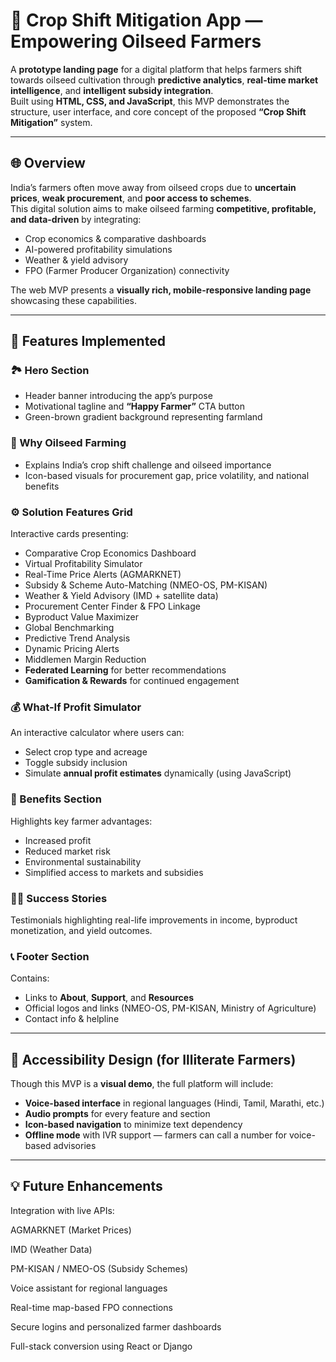 # 🌾 Crop Shift Mitigation App — Empowering Oilseed Farmers

A **prototype landing page** for a digital platform that helps farmers shift towards oilseed cultivation through **predictive analytics**, **real-time market intelligence**, and **intelligent subsidy integration**.  
Built using **HTML, CSS, and JavaScript**, this MVP demonstrates the structure, user interface, and core concept of the proposed **“Crop Shift Mitigation”** system.

---

## 🌐 Overview

India’s farmers often move away from oilseed crops due to **uncertain prices**, **weak procurement**, and **poor access to schemes**.  
This digital solution aims to make oilseed farming **competitive, profitable, and data-driven** by integrating:

- Crop economics & comparative dashboards  
- AI-powered profitability simulations  
- Weather & yield advisory  
- FPO (Farmer Producer Organization) connectivity  

The web MVP presents a **visually rich, mobile-responsive landing page** showcasing these capabilities.

---

## 🚀 Features Implemented

### 🏞️ Hero Section
- Header banner introducing the app’s purpose  
- Motivational tagline and **“Happy Farmer”** CTA button  
- Green-brown gradient background representing farmland  

### 🌻 Why Oilseed Farming
- Explains India’s crop shift challenge and oilseed importance  
- Icon-based visuals for procurement gap, price volatility, and national benefits  

### ⚙️ Solution Features Grid
Interactive cards presenting:
- Comparative Crop Economics Dashboard  
- Virtual Profitability Simulator  
- Real-Time Price Alerts (AGMARKNET)  
- Subsidy & Scheme Auto-Matching (NMEO-OS, PM-KISAN)  
- Weather & Yield Advisory (IMD + satellite data)  
- Procurement Center Finder & FPO Linkage  
- Byproduct Value Maximizer  
- Global Benchmarking  
- Predictive Trend Analysis  
- Dynamic Pricing Alerts  
- Middlemen Margin Reduction  
- **Federated Learning** for better recommendations  
- **Gamification & Rewards** for continued engagement  

### 💰 What-If Profit Simulator
An interactive calculator where users can:
- Select crop type and acreage  
- Toggle subsidy inclusion  
- Simulate **annual profit estimates** dynamically (using JavaScript)

### 🌱 Benefits Section
Highlights key farmer advantages:
- Increased profit  
- Reduced market risk  
- Environmental sustainability  
- Simplified access to markets and subsidies  

### 👩‍🌾 Success Stories
Testimonials highlighting real-life improvements in income, byproduct monetization, and yield outcomes.

### 📞 Footer Section
Contains:
- Links to **About**, **Support**, and **Resources**  
- Official logos and links (NMEO-OS, PM-KISAN, Ministry of Agriculture)  
- Contact info & helpline  

---

## 🧠 Accessibility Design (for Illiterate Farmers)
Though this MVP is a **visual demo**, the full platform will include:

- **Voice-based interface** in regional languages (Hindi, Tamil, Marathi, etc.)  
- **Audio prompts** for every feature and section  
- **Icon-based navigation** to minimize text dependency  
- **Offline mode** with IVR support — farmers can call a number for voice-based advisories  

---

## 💡 Future Enhancements

Integration with live APIs:

AGMARKNET (Market Prices)

IMD (Weather Data)

PM-KISAN / NMEO-OS (Subsidy Schemes)

Voice assistant for regional languages

Real-time map-based FPO connections

Secure logins and personalized farmer dashboards

Full-stack conversion using React or Django